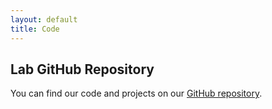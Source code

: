```yaml
---
layout: default
title: Code
---
```


## Lab GitHub Repository

You can find our code and projects on our [GitHub repository](https://github.com/Wang-BrainBody-Lab).

